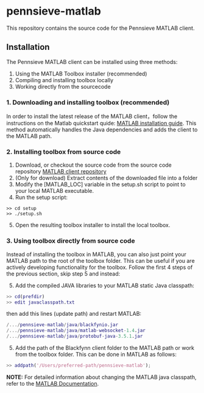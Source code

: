 # pennsieve-matlab

This repository contains the source code for the Pennsieve MATLAB client.

## Installation

The Pennsieve MATLAB client can be installed using three methods:

1. Using the MATLAB Toolbox installer (recommended)
2. Compiling and installing toolbox locally
3. Working directly from the sourcecode

### 1. Downloading and installing toolbox (recommended)
In order to install the latest release of the MATLAB client，follow the instructions on the Matlab quickstart quide: [MATLAB installation guide](https://developer.pennsieve.io/matlab/index.html). This method automatically handles the Java dependencies and adds the client to the MATLAB path. 

### 2. Installing toolbox from source code

1. Download, or checkout the source code from the source code repository [MATLAB client repository](https://github.com/Pennsieve/blackfynn-matlab)
2. (Only for download) Extract contents of the downloaded file into a folder
3. Modify the [MATLAB_LOC] variable in the setup.sh script to point to your local MATLAB executable.
4. Run the setup script:

```shell
>> cd setup
>> ./setup.sh
```

5. Open the resulting toolbox installer to install the local toolbox. 

### 3. Using toolbox directly from source code 

Instead of installing the toolbox in MATLAB, you can also just point your MATLAB path to the root of the toolbox folder. This can be useful if you are actively developing functionality for the toolbox. Follow the first 4 steps of the previous section, skip step 5 and instead:

5. Add the compiled JAVA libraries to your MATLAB static Java classpath:

```matlab
>> cd(prefdir)
>> edit javaclasspath.txt
```

then add this lines (update path) and restart MATLAB:
```matlab
/.../pennsieve-matlab/java/blackfynio.jar
/.../pennsieve-matlab/java/matlab-websocket-1.4.jar
/.../pennsieve-matlab/java/protobuf-java-3.5.1.jar
```

5. Add the path of the Blackfynn client folder to the MATLAB path or work from the toolbox folder. This can be done in MATLAB as follows:

```matlab
>> addpath('/Users/preferred-path/pennsieve-matlab');
```

**NOTE:** For detailed information about changing the MATLAB java classpath, refer to the [MATLAB Documentation](https://www.mathworks.com/help/matlab/ref/javaclasspath.html).

